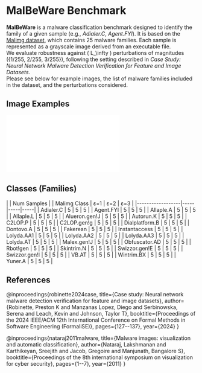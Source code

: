 # MalBeWare Benchmark
**MalBeWare** is a malware classification benchmark designed to identify the family of a given sample (e.g., *Adialer.C*, *Agent.FYI*). It is based on the [Malimg dataset](https://paperswithcode.com/dataset/malimg), which contains 25 malware families. Each sample is represented as a grayscale image derived from an executable file.  
We evaluate robustness against \( L_\infty \) perturbations of magnitudes \(\{1/255, 2/255, 3/255\}\), following the setting described in *Case Study: Neural Network Malware Detection Verification for Feature and Image Datasets*.  
Please see below for example images, the list of malware families included in the dataset, and the perturbations considered.


## Image Examples
![Malware Family Examples](archive/malware_family_img.pdf)

## Classes (Families)
|                  | Num Samples     |
| Malimg Class     | ε=1 | ε=2 | ε=3 |
|------------------|-----|-----|-----|
| Adialer.C        | 5   | 5   | 5   |
| Agent.FYI        | 5   | 5   | 5   |
| Allaple.A        | 5   | 5   | 5   |
| Allaple.L        | 5   | 5   | 5   |
| Alueron.gen!J    | 5   | 5   | 5   |
| Autorun.K        | 5   | 5   | 5   |
| C2LOP.P          | 5   | 5   | 5   |
| C2LOP.gen!g      | 5   | 5   | 5   |
| Dialplatform.B   | 5   | 5   | 5   |
| Dontovo.A        | 5   | 5   | 5   |
| Fakerean         | 5   | 5   | 5   |
| Instantaccess    | 5   | 5   | 5   |
| Lolyda.AA1       | 5   | 5   | 5   |
| Lolyda.AA2       | 5   | 5   | 5   |
| Lolyda.AA3       | 5   | 5   | 5   |
| Lolyda.AT        | 5   | 5   | 5   |
| Malex.gen!J      | 5   | 5   | 5   |
| Obfuscator.AD    | 5   | 5   | 5   |
| Rbot!gen         | 5   | 5   | 5   |
| Skintrim.N       | 5   | 5   | 5   |
| Swizzor.gen!E    | 5   | 5   | 5   |
| Swizzor.gen!I    | 5   | 5   | 5   |
| VB.AT            | 5   | 5   | 5   |
| Wintrim.BX       | 5   | 5   | 5   |
| Yuner.A          | 5   | 5   | 5   |

## References
@inproceedings{robinette2024case,
  title={Case study: Neural network malware detection verification for feature and image datasets},
  author={Robinette, Preston K and Manzanas Lopez, Diego and Serbinowska, Serena and Leach, Kevin and Johnson, Taylor T},
  booktitle={Proceedings of the 2024 IEEE/ACM 12th International Conference on Formal Methods in Software Engineering (FormaliSE)},
  pages={127--137},
  year={2024}
}

@inproceedings{nataraj2011malware,
  title={Malware images: visualization and automatic classification},
  author={Nataraj, Lakshmanan and Karthikeyan, Sreejith and Jacob, Gregoire and Manjunath, Bangalore S},
  booktitle={Proceedings of the 8th international symposium on visualization for cyber security},
  pages={1--7},
  year={2011}
}